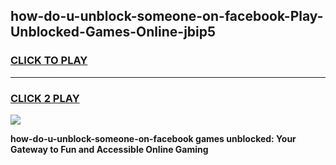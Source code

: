 
## how-do-u-unblock-someone-on-facebook-Play-Unblocked-Games-Online-jbip5
<h3>
<a href="https://premium76.site?title=how-do-u-unblock-someone-on-facebook&ref=25A">CLICK TO PLAY</a></h3>
<hr>

<h3>
<a href="https://premium76.site?title=how-do-u-unblock-someone-on-facebook&ref=25A">CLICK 2 PLAY</a>
  
</h3>

<a href="https://premium76.site?title=how-do-u-unblock-someone-on-facebook&ref=25A"><img src="https://clearcache.store/games.png"></a>


**how-do-u-unblock-someone-on-facebook games unblocked: Your Gateway to Fun and Accessible Online Gaming**
